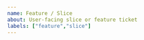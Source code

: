 ```yaml
---
name: Feature / Slice
about: User-facing slice or feature ticket
labels: ["feature","slice"]
---
```


# <Title>

## User Story
As a <user>, I can <capability> so that <value>.

## Business perspective
- Explain the feaure from a business perspective (What it does, Why it matters, Business value, difference cases)

## Scope
- Inbound:
- Core Ports:
- Use Case:
- Adapters:
- Tests:

## Acceptance Criteria
- [ ] Happy path returns …
- [ ] Error A → ProblemDetails with status X
- [ ] Core has no framework refs
- [ ] README/docs updated

## Out of Scope
- …
